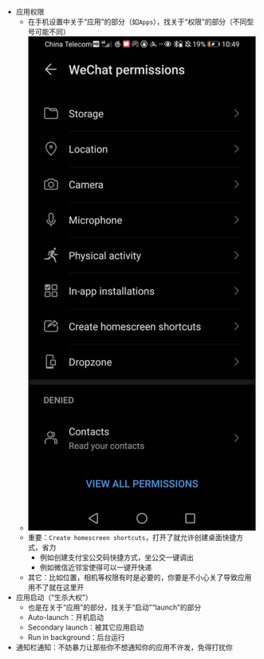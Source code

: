 - 应用权限
    - 在手机设置中关于“应用”的部分（如`Apps`），找关于“权限”的部分（不同型号可能不同）
    - ![](permission.jpg)
    - 重要：`Create homescreen shortcuts`，打开了就允许创建桌面快捷方式，省力
      - 例如创建支付宝公交码快捷方式，坐公交一键调出
      - 例如微信近邻宝使得可以一键开快递
    - 其它：比如位置，相机等权限有时是必要的，你要是不小心关了导致应用用不了就在这里开
- 应用启动（“生杀大权”）
    - 也是在关于“应用”的部分，找关于“启动”“launch”的部分
    - Auto-launch：开机启动
    - Secondary launch：被其它应用启动
    - Run in background：后台运行
- 通知栏通知：不妨暴力让那些你不想通知你的应用不许发，免得打扰你